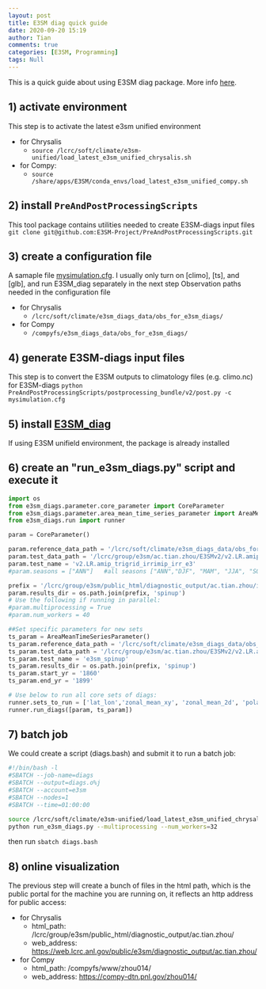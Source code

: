 ```yaml
---
layout: post
title: E3SM diag quick guide
date: 2020-09-20 15:19
author: Tian
comments: true
categories: [E3SM, Programming]
tags: Null
---
```

This is a quick guide about using E3SM diag package. More info [here](https://e3sm-project.github.io/e3sm_diags/_build/html/main/quickguides/index.html).

## 1) activate environment
This step is to activate the latest e3sm unified environment
- for Chrysalis
    - `source /lcrc/soft/climate/e3sm-unified/load_latest_e3sm_unified_chrysalis.sh`
- for Compy:
    - `source /share/apps/E3SM/conda_envs/load_latest_e3sm_unified_compy.sh`

## 2) install `PreAndPostProcessingScripts`
 This tool package contains utilities needed to create E3SM-diags input files
`git clone git@github.com:E3SM-Project/PreAndPostProcessingScripts.git`

## 3) create a configuration file
A samaple file [mysimulation.cfg](https://github.com/E3SM-Project/SimulationScripts/blob/master/archive/v2/alpha/coupled/20200410.EAMv1like2.piControl.ne30pg2_r05_oECv3_ICG.compy.cfg). I usually only turn on [climo], [ts], and [glb], and run E3SM_diag separately in the next step
Observation paths needed in the configuration file
- for Chrysalis
    - `/lcrc/soft/climate/e3sm_diags_data/obs_for_e3sm_diags/`
- for Compy
    - `/compyfs/e3sm_diags_data/obs_for_e3sm_diags/`

## 4) generate E3SM-diags input files
This step is to convert the E3SM outputs to climatology files (e.g. climo.nc) for E3SM-diags
`python PreAndPostProcessingScripts/postprocessing_bundle/v2/post.py -c mysimulation.cfg`

## 5) install [E3SM_diag](https://e3sm-project.github.io/e3sm_diags/docs/html/index.html)
If using E3SM unifield environment, the package is already installed

## 6) create an "run_e3sm_diags.py" script and execute it

```python
import os
from e3sm_diags.parameter.core_parameter import CoreParameter
from e3sm_diags.parameter.area_mean_time_series_parameter import AreaMeanTimeSeriesParameter
from e3sm_diags.run import runner

param = CoreParameter()

param.reference_data_path = '/lcrc/soft/climate/e3sm_diags_data/obs_for_e3sm_diags/climatology/'
param.test_data_path = '/lcrc/group/e3sm/ac.tian.zhou/E3SMv2/v2.LR.amip_trigrid_irrimip_irr_e3/post/atm/180x360_aave/clim/40yr/'
param.test_name = 'v2.LR.amip_trigrid_irrimip_irr_e3'
#param.seasons = ["ANN"]   #all seasons ["ANN","DJF", "MAM", "JJA", "SON"] will run,if comment out"

prefix = '/lcrc/group/e3sm/public_html/diagnostic_output/ac.tian.zhou/irrmip'
param.results_dir = os.path.join(prefix, 'spinup')
# Use the following if running in parallel:
#param.multiprocessing = True
#param.num_workers = 40

##Set specific parameters for new sets
ts_param = AreaMeanTimeSeriesParameter()
ts_param.reference_data_path = '/lcrc/soft/climate/e3sm_diags_data/obs_for_e3sm_diags/time-series/'
ts_param.test_data_path = '/lcrc/group/e3sm/ac.tian.zhou/E3SMv2/v2.LR.amip_trigrid_irrimip_irr_e3/post/atm/180x360_aave/ts/monthly/40yr/'
ts_param.test_name = 'e3sm_spinup'
ts_param.results_dir = os.path.join(prefix, 'spinup')
ts_param.start_yr = '1860'
ts_param.end_yr = '1899'

# Use below to run all core sets of diags:
runner.sets_to_run = ['lat_lon','zonal_mean_xy', 'zonal_mean_2d', 'polar', 'cosp_histogram', 'meridional_mean_2d', 'area_mean_time_series']
runner.run_diags([param, ts_param])
```
## 7) batch job
We could create a script (diags.bash) and submit it to run a batch job:
```bash
#!/bin/bash -l
#SBATCH --job-name=diags
#SBATCH --output=diags.o%j
#SBATCH --account=e3sm
#SBATCH --nodes=1
#SBATCH --time=01:00:00

source /lcrc/soft/climate/e3sm-unified/load_latest_e3sm_unified_chrysalis.sh
python run_e3sm_diags.py --multiprocessing --num_workers=32
```
then run
`sbatch diags.bash`

## 8) online visualization
The previous step will create a bunch of files in the html path, which is the public portal for the machine you are running on, it reflects an http address for public access:
- for Chrysalis
    - html_path: /lcrc/group/e3sm/public_html/diagnostic_output/ac.tian.zhou/
    - web_address: https://web.lcrc.anl.gov/public/e3sm/diagnostic_output/ac.tian.zhou/
- for Compy
    - html_path: /compyfs/www/zhou014/
    - web_address: https://compy-dtn.pnl.gov/zhou014/
